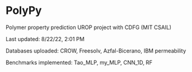 # PolyPy
Polymer property prediction UROP project with CDFG (MIT CSAIL)

Last updated: 8/22/22, 2:01 PM

Databases uploaded: CROW, Freesolv, Azfal-Bicerano, IBM permeability

Benchmarks implemented: Tao_MLP, my_MLP, CNN_1D, RF

